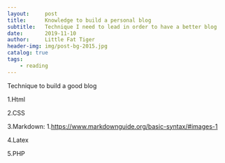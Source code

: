 ```yaml
---
layout:     post   				    
title:      Knowledge to build a personal blog 				 
subtitle:   Technique I need to lead in order to have a better blog
date:       2019-11-10 				
author:     Little Fat Tiger					 
header-img: img/post-bg-2015.jpg 	 
catalog: true 						 
tags:								 
    - reading
---
```


Technique to build a good blog

1.Html

2.CSS

3.Markdown:
    1.https://www.markdownguide.org/basic-syntax/#images-1

4.Latex

5.PHP
